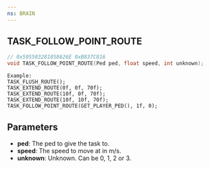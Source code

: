 ```yaml
---
ns: BRAIN
---
```

## TASK_FOLLOW_POINT_ROUTE

```c
// 0x595583281858626E 0xB837C816
void TASK_FOLLOW_POINT_ROUTE(Ped ped, float speed, int unknown);
```

```
Example:  
TASK_FLUSH_ROUTE();  
TASK_EXTEND_ROUTE(0f, 0f, 70f);  
TASK_EXTEND_ROUTE(10f, 0f, 70f);  
TASK_EXTEND_ROUTE(10f, 10f, 70f);  
TASK_FOLLOW_POINT_ROUTE(GET_PLAYER_PED(), 1f, 0);  
```

## Parameters
* **ped**: The ped to give the task to.
* **speed**: The speed to move at in m/s.
* **unknown**: Unknown. Can be 0, 1, 2 or 3.

